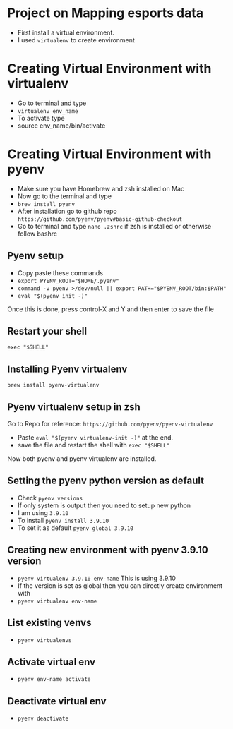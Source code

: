 # Project on Mapping esports data
- First install a virtual environment.
- I used `virtualenv` to create environment

# Creating Virtual Environment with virtualenv
- Go to terminal and type
- `virtualenv env_name`
- To activate type
- source env_name/bin/activate

# Creating Virtual Environment with pyenv
- Make sure you have Homebrew and zsh installed on Mac
- Now go to the terminal and type 
- `brew install pyenv`
- After installation go to github repo `https://github.com/pyenv/pyenv#basic-github-checkout`
- Go to terminal and type `nano .zshrc` if zsh is installed or otherwise follow bashrc
## Pyenv setup
- Copy paste these commands
- `export PYENV_ROOT="$HOME/.pyenv"`
- `command -v pyenv >/dev/null || export PATH="$PYENV_ROOT/bin:$PATH"`
- `eval "$(pyenv init -)"`

Once this is done, press control-X and Y and then enter to save the file

## Restart your shell
`exec "$SHELL"`

## Installing Pyenv virtualenv
`brew install pyenv-virtualenv`

## Pyenv virtualenv setup in zsh
Go to Repo for reference: `https://github.com/pyenv/pyenv-virtualenv`
- Paste  `eval "$(pyenv virtualenv-init -)"` at the end.
- save the file and restart the shell with `exec "$SHELL"`

Now both pyenv and pyenv virtualenv are installed.

## Setting the pyenv python version as default
- Check `pyenv versions`
- If only system is output then you need to setup new python
- I am using `3.9.10`
- To install `pyenv install 3.9.10`
- To set it as default `pyenv global 3.9.10`

## Creating new environment with pyenv 3.9.10 version
- `pyenv virtualenv 3.9.10 env-name` This is using 3.9.10
- If the version is set as global then you can directly create environment with
- `pyenv virtualenv env-name`

## List existing venvs
- `pyenv virtualenvs`

## Activate virtual env
- `pyenv env-name activate`
## Deactivate virtual env
- `pyenv deactivate`